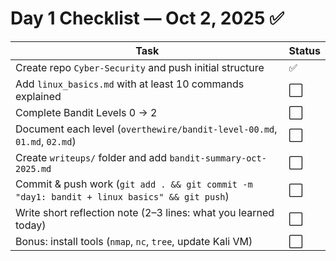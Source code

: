 # Day 1 Checklist — Oct 2, 2025 ✅

| Task | Status |
|------|--------|
| Create repo `Cyber-Security` and push initial structure | ✅ |
| Add `linux_basics.md` with at least 10 commands explained | ⬜ |
| Complete Bandit Levels 0 → 2 | ⬜ |
| Document each level (`overthewire/bandit-level-00.md`, `01.md`, `02.md`) | ⬜ |
| Create `writeups/` folder and add `bandit-summary-oct-2025.md` | ⬜ |
| Commit & push work (`git add . && git commit -m "day1: bandit + linux basics" && git push`) | ⬜ |
| Write short reflection note (2–3 lines: what you learned today) | ⬜ |
| Bonus: install tools (`nmap`, `nc`, `tree`, update Kali VM) | ⬜ |
